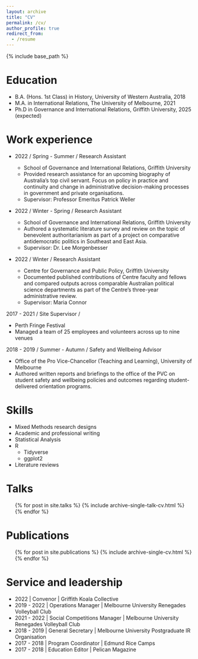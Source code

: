 ```yaml
---
layout: archive
title: "CV"
permalink: /cv/
author_profile: true
redirect_from:
  - /resume
---
```


{% include base_path %}

Education
======
* B.A. (Hons. 1st Class) in History, University of Western Australia, 2018
* M.A. in International Relations, The University of Melbourne, 2021
* Ph.D in Governance and International Relations, Griffith University, 2025 (expected)

Work experience
======
* 2022 / Spring - Summer / Research Assistant
  * School of Governance and International Relations, Griffith University
  * Provided research assistance for an upcoming biography of Australia’s top civil servant. Focus on policy in practice and continuity and change in administrative decision-making processes in government and private organisations.
  * Supervisor: Professor Emeritus Patrick Weller  

  
* 2022 / Winter - Spring / Research Assistant
  * School of Governance and International Relations, Griffith University
  * Authored a systematic literature survey and review on the topic of benevolent authoritarianism as part of a project on comparative antidemocratic politics in Southeast and East Asia.
  * Supervisor: Dr. Lee Morgenbesser  
   
 
* 2022 / Winter / Research Assistant
  * Centre for Governance and Public Policy, Griffith University
  * Documented published contributions of Centre faculty and fellows and compared outputs across comparable Australian political science departments as part of the Centre’s three-year administrative review.
  * Supervisor: Maria Connor  
  
 2017 - 2021 / Site Supervisor /
 * Perth Fringe Festival
 * Managed a team of 25 employees and volunteers across up to nine venues 
 
 2018 - 2019 / Summer - Autumn / Safety and Wellbeing Advisor
 * Office of the Pro Vice-Chancellor (Teaching and Learning), University of Melbourne
 * Authored written reports and briefings to the office of the PVC on student safety and wellbeing policies and outcomes regarding student-delivered orientation programs.

Skills
======
* Mixed Methods research designs
* Academic and professional writing
* Statistical Analysis
* R
  * Tidyverse
  * ggplot2
* Literature reviews 

Talks
======
  <ul>{% for post in site.talks %}
    {% include archive-single-talk-cv.html %}
  {% endfor %}</ul>

Publications
======
  <ul>{% for post in site.publications %}
    {% include archive-single-cv.html %}
  {% endfor %}</ul>
   
 
Service and leadership
======
* 2022 | Convenor | Griffith Koala Collective
* 2019 - 2022 | Operations Manager | Melbourne University Renegades Volleyball Club 
* 2021 - 2022 | Social Competitions Manager | Melbourne University Renegades Volleyball Club 
* 2018 - 2019 | General Secretary | Melbourne University Postgraduate IR Organisation 
* 2017 - 2018 | Program Coordinator | Edmund Rice Camps
* 2017 - 2018 | Education Editor | Pelican Magazine

